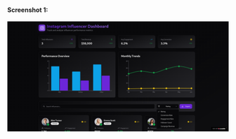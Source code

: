 #### Screenshot 1:
![Screenshot From 2025-08-07 13-46-22](https://github.com/slumio/Icy-platform/blob/main/png1)



